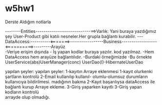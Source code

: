 # w5hw1

Derste Aldığım notlarla 

--------Entities----------------------------==>Varlık: Yani buraya yazdığımız şey User-Product gibi katılı nesneler.Her grupla bağlantı kurabilir.
---DataAccess:----------<=======>-----------------Business------------------<==========>---------Arayüz                     
-Veriye erişim dışında            - İş yapan kodlar buraya yazılır.
kod yazılmaz.                     -Hem DataAccess hem arayüze bağlantılıdır.
-Burdaki örneğimizde              -Bu örnekte UserService(abs)UserManager(conc)
UserDao(I)-HibernateUserDao        

yapılan şeyler:                   yapılan şeyler:
1-kayıtın Arraye eklenmesi        1-kayıt olurkenki şartların kontrolü
2-Email kullanılıp kullanıl-       olumlu-olumsuz durumların kullanıcıya bildirilmesi.
madığının bakma                   2-Kayıt başarılıysa dataAccess ile bağlantı kurup 
                                   Arraye ekleme.
3-Giriş yaparken kayıtlı          3-Giriş yapan kodların kontrolü      
arrayde olup olmadığı.
